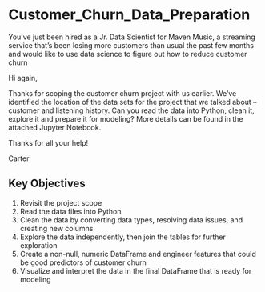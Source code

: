 # Customer_Churn_Data_Preparation
You’ve just been hired as a Jr. Data Scientist for Maven Music, a streaming service that’s been losing more customers than usual the past few months and would like to use data science to figure out how to reduce customer churn

Hi again,

Thanks for scoping the customer churn project with us earlier. We’ve identified the location of the data sets for the project that we talked about – customer and listening history. Can you read the data into Python, clean it, explore it and prepare it for modeling? More details can be found in the attached Jupyter Notebook.

Thanks for all your help!

Carter

## Key Objectives

1. Revisit the project scope
2. Read the data files into Python
3. Clean the data by converting data types, resolving data issues, and creating new columns
4. Explore the data independently, then join the tables for further exploration
5. Create a non-null, numeric DataFrame and engineer features that could be good predictors of customer churn
6. Visualize and interpret the data in the final DataFrame that is ready for modeling
